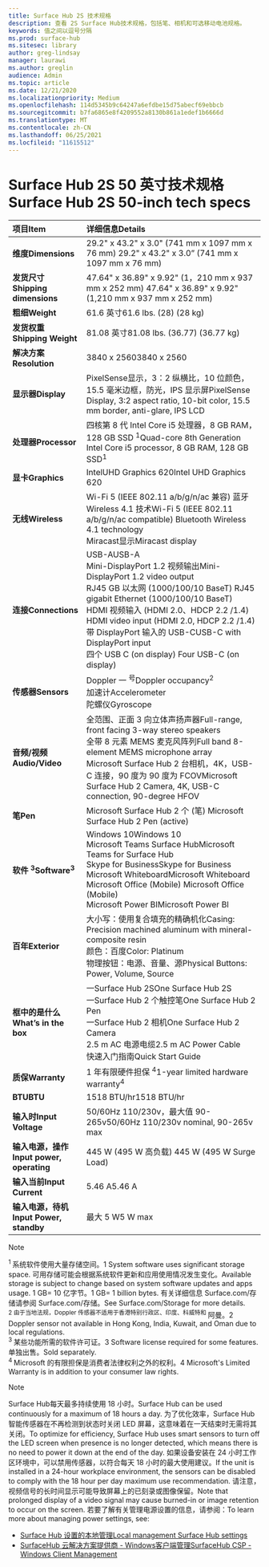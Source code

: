 ```yaml
---
title: Surface Hub 2S 技术规格
description: 查看 2S Surface Hub技术规格，包括笔、相机和可选移动电池规格。
keywords: 值之间以逗号分隔
ms.prod: surface-hub
ms.sitesec: library
author: greg-lindsay
manager: laurawi
ms.author: greglin
audience: Admin
ms.topic: article
ms.date: 12/21/2020
ms.localizationpriority: Medium
ms.openlocfilehash: 114d5345b9c64247a6efdbe15d75abecf69ebbcb
ms.sourcegitcommit: b7fa6865e8f4209552a8130b861a1edef1b6666d
ms.translationtype: MT
ms.contentlocale: zh-CN
ms.lasthandoff: 06/25/2021
ms.locfileid: "11615512"
---
```

# <a name="surface-hub-2s-50-inch-tech-specs"></a><span data-ttu-id="40389-104">Surface Hub 2S 50 英寸技术规格</span><span class="sxs-lookup"><span data-stu-id="40389-104">Surface Hub 2S 50-inch tech specs</span></span>

| <span data-ttu-id="40389-105">项目</span><span class="sxs-lookup"><span data-stu-id="40389-105">Item</span></span> | <span data-ttu-id="40389-106">详细信息</span><span class="sxs-lookup"><span data-stu-id="40389-106">Details</span></span> |
|:------ |:--------- |
|**<span data-ttu-id="40389-107">维度</span><span class="sxs-lookup"><span data-stu-id="40389-107">Dimensions</span></span>**| <span data-ttu-id="40389-108">29.2" x 43.2" x 3.0" (741 mm x 1097 mm x 76 mm) </span><span class="sxs-lookup"><span data-stu-id="40389-108">29.2" x 43.2" x 3.0” (741 mm x 1097 mm x 76 mm)</span></span> |
|**<span data-ttu-id="40389-109">发货尺寸</span><span class="sxs-lookup"><span data-stu-id="40389-109">Shipping dimensions</span></span>**| <span data-ttu-id="40389-110">47.64" x 36.89" x 9.92" (1，210 mm x 937 mm x 252 mm) </span><span class="sxs-lookup"><span data-stu-id="40389-110">47.64" x 36.89" x 9.92" (1,210 mm x 937 mm x 252 mm)</span></span>|
|**<span data-ttu-id="40389-111">粗细</span><span class="sxs-lookup"><span data-stu-id="40389-111">Weight</span></span>**| <span data-ttu-id="40389-112">61.6 英寸</span><span class="sxs-lookup"><span data-stu-id="40389-112">61.6 lbs.</span></span> <span data-ttu-id="40389-113"> (28) </span><span class="sxs-lookup"><span data-stu-id="40389-113">(28 kg)</span></span> |
|**<span data-ttu-id="40389-114">发货权重</span><span class="sxs-lookup"><span data-stu-id="40389-114">Shipping Weight</span></span>**| <span data-ttu-id="40389-115">81.08 英寸</span><span class="sxs-lookup"><span data-stu-id="40389-115">81.08 lbs.</span></span> <span data-ttu-id="40389-116"> (36.77) </span><span class="sxs-lookup"><span data-stu-id="40389-116">(36.77 kg)</span></span> |
|**<span data-ttu-id="40389-117">解决方案</span><span class="sxs-lookup"><span data-stu-id="40389-117">Resolution</span></span>**| <span data-ttu-id="40389-118">3840 x 2560</span><span class="sxs-lookup"><span data-stu-id="40389-118">3840 x 2560</span></span> |
|**<span data-ttu-id="40389-119">显示器</span><span class="sxs-lookup"><span data-stu-id="40389-119">Display</span></span>**| <span data-ttu-id="40389-120">PixelSense显示，3：2 纵横比，10 位颜色，15.5 毫米边框，防光，IPS 显示屏</span><span class="sxs-lookup"><span data-stu-id="40389-120">PixelSense Display, 3:2 aspect ratio, 10-bit color, 15.5 mm border, anti-glare, IPS LCD</span></span> |
|**<span data-ttu-id="40389-121">处理器</span><span class="sxs-lookup"><span data-stu-id="40389-121">Processor</span></span>**| <span data-ttu-id="40389-122">四核第 8 代 Intel Core i5 处理器，8 GB RAM，128 GB SSD <sup> 1</span><span class="sxs-lookup"><span data-stu-id="40389-122">Quad-core 8th Generation Intel Core i5 processor, 8 GB RAM, 128 GB SSD<sup>1</span></span></sup> |
|**<span data-ttu-id="40389-123">显卡</span><span class="sxs-lookup"><span data-stu-id="40389-123">Graphics</span></span>**| <span data-ttu-id="40389-124">IntelUHD Graphics 620</span><span class="sxs-lookup"><span data-stu-id="40389-124">Intel UHD Graphics 620</span></span> |
|**<span data-ttu-id="40389-125">无线</span><span class="sxs-lookup"><span data-stu-id="40389-125">Wireless</span></span>**| <span data-ttu-id="40389-126">Wi-Fi 5 (IEEE 802.11 a/b/g/n/ac 兼容) 蓝牙 Wireless 4.1 技术</span><span class="sxs-lookup"><span data-stu-id="40389-126">Wi-Fi 5 (IEEE 802.11 a/b/g/n/ac compatible) Bluetooth Wireless 4.1 technology</span></span> <br> <span data-ttu-id="40389-127">Miracast显示</span><span class="sxs-lookup"><span data-stu-id="40389-127">Miracast display</span></span> |
|**<span data-ttu-id="40389-128">连接</span><span class="sxs-lookup"><span data-stu-id="40389-128">Connections</span></span>**| <span data-ttu-id="40389-129">USB-A</span><span class="sxs-lookup"><span data-stu-id="40389-129">USB-A</span></span> <br> <span data-ttu-id="40389-130">Mini-DisplayPort 1.2 视频输出</span><span class="sxs-lookup"><span data-stu-id="40389-130">Mini-DisplayPort 1.2 video output</span></span> <br> <span data-ttu-id="40389-131">RJ45 GB 以太网 (1000/100/10 BaseT) </span><span class="sxs-lookup"><span data-stu-id="40389-131">RJ45 gigabit Ethernet (1000/100/10 BaseT)</span></span> <br> <span data-ttu-id="40389-132">HDMI 视频输入 (HDMI 2.0、HDCP 2.2 /1.4) </span><span class="sxs-lookup"><span data-stu-id="40389-132">HDMI video input (HDMI 2.0, HDCP 2.2 /1.4)</span></span> <br> <span data-ttu-id="40389-133">带 DisplayPort 输入的 USB-C</span><span class="sxs-lookup"><span data-stu-id="40389-133">USB-C with DisplayPort input</span></span> <br> <span data-ttu-id="40389-134">四个 USB C (on display) </span><span class="sxs-lookup"><span data-stu-id="40389-134">Four USB-C (on display)</span></span> |
|**<span data-ttu-id="40389-135">传感器</span><span class="sxs-lookup"><span data-stu-id="40389-135">Sensors</span></span>**| <span data-ttu-id="40389-136">Doppler 一 <sup> 号</span><span class="sxs-lookup"><span data-stu-id="40389-136">Doppler occupancy<sup>2</span></span></sup> <br> <span data-ttu-id="40389-137">加速计</span><span class="sxs-lookup"><span data-stu-id="40389-137">Accelerometer</span></span> <br> <span data-ttu-id="40389-138">陀螺仪</span><span class="sxs-lookup"><span data-stu-id="40389-138">Gyroscope</span></span> |
|**<span data-ttu-id="40389-139">音频/视频</span><span class="sxs-lookup"><span data-stu-id="40389-139">Audio/Video</span></span>**| <span data-ttu-id="40389-140">全范围、正面 3 向立体声扬声器</span><span class="sxs-lookup"><span data-stu-id="40389-140">Full-range, front facing 3-way stereo speakers</span></span> <br> <span data-ttu-id="40389-141">全带 8 元素 MEMS 麦克风阵列</span><span class="sxs-lookup"><span data-stu-id="40389-141">Full band 8-element MEMS microphone array</span></span> <br> <span data-ttu-id="40389-142">Microsoft Surface Hub 2 台相机，4K，USB-C 连接，90 度为 90 度为 FCOV</span><span class="sxs-lookup"><span data-stu-id="40389-142">Microsoft Surface Hub 2 Camera, 4K, USB-C connection, 90-degree HFOV</span></span> |
|**<span data-ttu-id="40389-143">笔</span><span class="sxs-lookup"><span data-stu-id="40389-143">Pen</span></span>**| <span data-ttu-id="40389-144">Microsoft Surface Hub 2 个 (笔) </span><span class="sxs-lookup"><span data-stu-id="40389-144">Microsoft Surface Hub 2 Pen (active)</span></span> |
|**<span data-ttu-id="40389-145">软件 <sup> 3</span><span class="sxs-lookup"><span data-stu-id="40389-145">Software<sup>3</span></span></sup>**| <span data-ttu-id="40389-146">Windows 10</span><span class="sxs-lookup"><span data-stu-id="40389-146">Windows 10</span></span> <br> <span data-ttu-id="40389-147">Microsoft Teams Surface Hub</span><span class="sxs-lookup"><span data-stu-id="40389-147">Microsoft Teams for Surface Hub</span></span> <br> <span data-ttu-id="40389-148">Skype for Business</span><span class="sxs-lookup"><span data-stu-id="40389-148">Skype for Business</span></span> <br> <span data-ttu-id="40389-149">Microsoft Whiteboard</span><span class="sxs-lookup"><span data-stu-id="40389-149">Microsoft Whiteboard</span></span> <br> <span data-ttu-id="40389-150">Microsoft Office (Mobile) </span><span class="sxs-lookup"><span data-stu-id="40389-150">Microsoft Office (Mobile)</span></span> <br> <span data-ttu-id="40389-151">Microsoft Power BI</span><span class="sxs-lookup"><span data-stu-id="40389-151">Microsoft Power BI</span></span> |
|**<span data-ttu-id="40389-152">百年</span><span class="sxs-lookup"><span data-stu-id="40389-152">Exterior</span></span>**| <span data-ttu-id="40389-153">大小写：使用复合填充的精确机化</span><span class="sxs-lookup"><span data-stu-id="40389-153">Casing: Precision machined aluminum with mineral-composite resin</span></span> <br> <span data-ttu-id="40389-154">颜色：百度</span><span class="sxs-lookup"><span data-stu-id="40389-154">Color: Platinum</span></span> <br> <span data-ttu-id="40389-155">物理按钮：电源、音量、源</span><span class="sxs-lookup"><span data-stu-id="40389-155">Physical Buttons: Power, Volume, Source</span></span> |
|**<span data-ttu-id="40389-156">框中的是什么</span><span class="sxs-lookup"><span data-stu-id="40389-156">What’s in the box</span></span>**| <span data-ttu-id="40389-157">一Surface Hub 2S</span><span class="sxs-lookup"><span data-stu-id="40389-157">One Surface Hub 2S</span></span> <br> <span data-ttu-id="40389-158">一Surface Hub 2 个触控笔</span><span class="sxs-lookup"><span data-stu-id="40389-158">One Surface Hub 2 Pen</span></span>  <br> <span data-ttu-id="40389-159">一Surface Hub 2 相机</span><span class="sxs-lookup"><span data-stu-id="40389-159">One Surface Hub 2 Camera</span></span> <br> <span data-ttu-id="40389-160">2.5 m AC 电源电缆</span><span class="sxs-lookup"><span data-stu-id="40389-160">2.5 m AC Power Cable</span></span> <br> <span data-ttu-id="40389-161">快速入门指南</span><span class="sxs-lookup"><span data-stu-id="40389-161">Quick Start Guide</span></span> |
|**<span data-ttu-id="40389-162">质保</span><span class="sxs-lookup"><span data-stu-id="40389-162">Warranty</span></span>**| <span data-ttu-id="40389-163">1 年有限硬件担保 <sup> 4</span><span class="sxs-lookup"><span data-stu-id="40389-163">1-year limited hardware warranty<sup>4</span></span></sup> |
|**<span data-ttu-id="40389-164">BTU</span><span class="sxs-lookup"><span data-stu-id="40389-164">BTU</span></span>**| <span data-ttu-id="40389-165">1518 BTU/hr</span><span class="sxs-lookup"><span data-stu-id="40389-165">1518 BTU/hr</span></span> |
|**<span data-ttu-id="40389-166">输入时</span><span class="sxs-lookup"><span data-stu-id="40389-166">Input Voltage</span></span>**| <span data-ttu-id="40389-167">50/60Hz 110/230v，最大值 90-265v</span><span class="sxs-lookup"><span data-stu-id="40389-167">50/60Hz 110/230v nominal, 90-265v max</span></span> |
|**<span data-ttu-id="40389-168">输入电源，操作</span><span class="sxs-lookup"><span data-stu-id="40389-168">Input power, operating</span></span>**| <span data-ttu-id="40389-169">445 W (495 W 高负载) </span><span class="sxs-lookup"><span data-stu-id="40389-169">445 W (495 W Surge Load)</span></span> |
|**<span data-ttu-id="40389-170">输入当前</span><span class="sxs-lookup"><span data-stu-id="40389-170">Input Current</span></span>**| <span data-ttu-id="40389-171">5.46 A</span><span class="sxs-lookup"><span data-stu-id="40389-171">5.46 A</span></span> |
|**<span data-ttu-id="40389-172">输入电源，待机</span><span class="sxs-lookup"><span data-stu-id="40389-172">Input Power, standby</span></span>**| <span data-ttu-id="40389-173">最大 5 W</span><span class="sxs-lookup"><span data-stu-id="40389-173">5 W max</span></span>  |

> [!NOTE]
> <sup><span data-ttu-id="40389-174">1 </sup> 系统软件使用大量存储空间。</span><span class="sxs-lookup"><span data-stu-id="40389-174">1</sup> System software uses significant storage space.</span></span> <span data-ttu-id="40389-175">可用存储可能会根据系统软件更新和应用使用情况发生变化。</span><span class="sxs-lookup"><span data-stu-id="40389-175">Available storage is subject to change based on system software updates and apps usage.</span></span> <span data-ttu-id="40389-176">1 GB= 10 亿字节。</span><span class="sxs-lookup"><span data-stu-id="40389-176">1 GB= 1 billion bytes.</span></span> <span data-ttu-id="40389-177">有关详细信息 Surface.com/存储请参阅 Surface.com/存储。</span><span class="sxs-lookup"><span data-stu-id="40389-177">See Surface.com/Storage for more details.</span></span> <br> <sup><span data-ttu-id="40389-178">2 由于当地法规，Doppler 传感器不适用于香港特别行政区、印度、科威特和 </sup> 阿曼。</span><span class="sxs-lookup"><span data-stu-id="40389-178">2</sup> Doppler sensor not available in Hong Kong, India, Kuwait, and Oman  due to local regulations.</span></span>
<br> <sup><span data-ttu-id="40389-179">3 </sup> 某些功能所需的软件许可证。</span><span class="sxs-lookup"><span data-stu-id="40389-179">3</sup> Software license required for some features.</span></span> <span data-ttu-id="40389-180">单独出售。</span><span class="sxs-lookup"><span data-stu-id="40389-180">Sold separately.</span></span><br> <sup><span data-ttu-id="40389-181">4 </sup> Microsoft 的有限担保是消费者法律权利之外的权利。</span><span class="sxs-lookup"><span data-stu-id="40389-181">4</sup> Microsoft's Limited Warranty is in addition to your consumer law rights.</span></span> 

> [!NOTE]
> <span data-ttu-id="40389-182">Surface Hub每天最多持续使用 18 小时。</span><span class="sxs-lookup"><span data-stu-id="40389-182">Surface Hub can be used continuously for a maximum of 18 hours a day.</span></span> <span data-ttu-id="40389-183">为了优化效率，Surface Hub智能传感器在不再检测到状态时关闭 LED 屏幕，这意味着在一天结束时无需将其关闭。</span><span class="sxs-lookup"><span data-stu-id="40389-183">To optimize for efficiency, Surface Hub uses smart sensors to turn off the LED screen when presence is no longer detected, which means there is no need to power it down at the end of the day.</span></span> <span data-ttu-id="40389-184">如果设备安装在 24 小时工作区环境中，可以禁用传感器，以符合每天 18 小时的最大使用建议。</span><span class="sxs-lookup"><span data-stu-id="40389-184">If the unit is installed in a 24-hour workplace environment, the sensors can be disabled to comply with the 18 hour per day maximum use recommendation.</span></span> <span data-ttu-id="40389-185">请注意，视频信号的长时间显示可能导致屏幕上的已刻录或图像保留。</span><span class="sxs-lookup"><span data-stu-id="40389-185">Note that prolonged display of a video signal may cause burned-in or image retention to occur on the screen.</span></span> <span data-ttu-id="40389-186">若要了解有关管理电源设置的信息，请参阅：</span><span class="sxs-lookup"><span data-stu-id="40389-186">To learn more about managing power settings, see:</span></span>
>
> - [<span data-ttu-id="40389-187">Surface Hub 设置的本地管理</span><span class="sxs-lookup"><span data-stu-id="40389-187">Local management Surface Hub settings</span></span>](local-management-surface-hub-settings.md)
> - [<span data-ttu-id="40389-188">SurfaceHub 云解决方案提供商 - Windows客户端管理</span><span class="sxs-lookup"><span data-stu-id="40389-188">SurfaceHub CSP - Windows Client Management</span></span>](/windows/client-management/mdm/surfacehub-csp)
